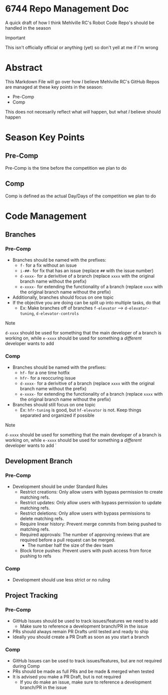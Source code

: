 # 6744 Repo Management Doc

A quick draft of how I think Mehlville RC's Robot Code Repo's should be handled in the season

> [!IMPORTANT]
> This isn't officially official or anything (yet) so don't yell at me if I'm wrong

# Abstract

This Markdown File will go over how *I* believe Mehlville RC's GitHub Repos are managed at these key points in the season:

- Pre-Comp
- Comp

This does not necesarily reflect what *will* happen, but what *I* believe should happen

# Season Key Points

## Pre-Comp

Pre-Comp is the time before the competition we plan to do

## Comp

Comp is defined as the actual Day/Days of the competition we plan to do

# Code Management

## Branches

### Pre-Comp

- Branches should be named with the prefixes:
  - `f-` for a fix without an issue
  - `i-##-` for fix that has an issue (replace `##` with the issue number)
  - `d-xxxx-` for a derivitive of a branch (replace `xxxx` with the original branch name without the prefix)
  - `e-xxxx-` for extending the functionality of a branch (replace `xxxx` with the original branch name without the prefix)
- Additionally, branches should focus on one topic
- If the objective you are doing can be split up into multiple tasks, do that
  - Ex: Make branches off of branches `f-elevator` --> `d-elevator-tuning`, `d-elevator-controls`
> [!NOTE]
> `d-xxxx` should be used for something that the main developer of a branch is working on, while `e-xxxx` should be used for something a *different* developer wants to add

### Comp

- Branches should be named with the prefixes:
  - `hf-` for a one time hotfix
  - `hfr-` for a reoccuring issue
  - `d-xxxx-` for a derivitive of a branch (replace `xxxx` with the original branch name without the prefix)
  - `e-xxxx-` for extending the functionality of a branch (replace `xxxx` with the original branch name without the prefix)
- Branches should still focus on one topic
  - Ex: `hfr-tuning` is good, but `hf-elevator` is not. Keep things separated and organized if possible
> [!NOTE]
> `d-xxxx` should be used for something that the main developer of a branch is working on, while `e-xxxx` should be used for something a *different* developer wants to add
`
## Development Branch

### Pre-Comp

- Development should be under Standard Rules
  - Restrict creations: Only allow users with bypass permission to create matching refs.
  - Restrict updates: Only allow users with bypass permission to update matching refs.
  - Restrict deletions: Only allow users with bypass permissions to delete matching refs.
  - Require linear history: Prevent merge commits from being pushed to matching refs.
  - Required approvals: The number of approving reviews that are required before a pull request can be merged.
    - The number half the size of the dev team 
  - Block force pushes: Prevent users with push access from force pushing to refs

### Comp

- Development should use less strict or no ruling

## Project Tracking

### Pre-Comp

- GitHub Issues should be used to track issues/features we need to add
  - Make sure to reference a development branch/PR in the issue
- PRs should always remain PR Drafts until tested and ready to ship
- Ideally you should create a PR Draft as soon as you start a branch

### Comp

- GitHub Issues can be used to track issues/features, but are not required during Comp
- PRs should be made as full PRs and be made & merged when tested
- It is advised you make a PR Draft, but is not required
  - If you do make an issue, make sure to reference a development branch/PR in the issue
